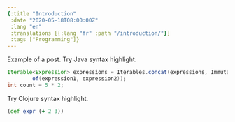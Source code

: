 ```yaml
---
{:title "Introduction"
 :date "2020-05-18T08:00:00Z"
 :lang "en"
 :translations [{:lang "fr" :path "/introduction/"}]
 :tags ["Programming"]}
---
```


Example of a post. Try Java syntax highlight.

```java
Iterable<Expression> expressions = Iterables.concat(expressions, ImmutableList.
        of(expression1, expression2));
int count = 5 * 2;
```

Try Clojure syntax highlight.

```clojure
(def expr (+ 2 3))
```
